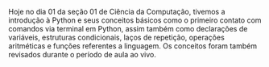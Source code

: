 Hoje no dia 01 da seção 01 de Ciência da Computação, tivemos a introdução à Python e seus conceitos básicos como o primeiro contato com comandos via terminal em Python, assim também como declarações de variáveis, estruturas condicionais, laços de repetição, operações aritméticas e funções referentes a linguagem.
Os conceitos foram também revisados durante o período de aula ao vivo.